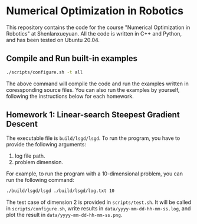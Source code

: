 # Numerical Optimization in Robotics

This repository contains the code for the course "Numerical Optimization in Robotics" at Shenlanxueyuan. All the code is written in C++ and Python, and has been tested on Ubuntu 20.04.

## Compile and Run built-in examples

```bash
./scripts/configure.sh -t all
```

The above command will compile the code and run the examples written in coressponding source files. You can also run the examples by yourself, following the instructions below for each homework.

## Homework 1: Linear-search Steepest Gradient Descent

The executable file is `build/lsgd/lsgd`. To run the program, you have to provide the following arguments:
1. log file path.
2. problem dimension.

For example, to run the program with a 10-dimensional problem, you can run the following command:
```bash
./build/lsgd/lsgd ./build/lsgd/log.txt 10
```

The test case of dimension 2 is provided in `scripts/test.sh`. It will be called in `scripts/configure.sh`, write results in `data/yyyy-mm-dd-hh-mm-ss.log`, and plot the result in `data/yyyy-mm-dd-hh-mm-ss.png`.